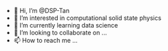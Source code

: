 - 👋 Hi, I’m @DSP-Tan
- 👀 I’m interested in computational solid state physics
- 🌱 I’m currently learning data science
- 💞️ I’m looking to collaborate on ...
- 📫 How to reach me ...

<!---
DSP-Tan/DSP-Tan is a ✨ special ✨ repository because its `README.md` (this file) appears on your GitHub profile.
You can click the Preview link to take a look at your changes.
--->

